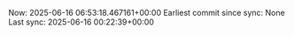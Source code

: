 Now: 2025-06-16 06:53:18.467161+00:00 Earliest commit since sync: None Last sync: 2025-06-16 00:22:39+00:00
